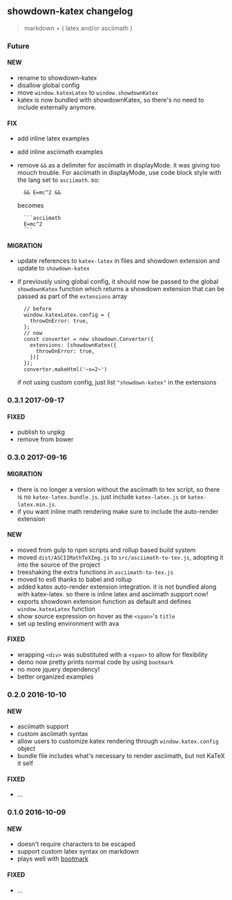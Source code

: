 ## showdown-katex changelog

> markdown + ( latex and/or asciimath )

### Future
#### NEW
- rename to showdown-katex
- disallow global config
- move `window.katexLatex` to `window.showdownKatex`
- katex is now bundled with showdownKatex, so there's no need to include externally anymore.
#### FIX
- add inline latex examples
- add inline asciimath examples
- remove `&&` as a delimiter for asciimath in displayMode. it was giving too mouch trouble. For asciimath in displayMode, use code block style with the lang set to `asciimath`. so:

        && E=mc^2 &&
  becomes

        ```asciimath
        E=mc^2
        ```

#### MIGRATION
- update references to `katex-latex` in files and showdown extension and update to `showdown-katex`
- if previously using global config, it should now be passed to the global `showdownKatex` function which returns a showdown extension that can be passed as part of the `extensions` array

        // before
        window.katexLatex.config = {
          throwOnError: true,
        };
        // now
        const converter = new showdown.Converter({
          extensions: [showdownKatex({
            throwOnError: true,
          })]
        });
        converter.makeHtml('~x=2~')

  if not using custom config, just list `"showdown-katex"` in the extensions

### 0.3.1 2017-09-17
#### FIXED
- publish to unpkg
- remove from bower

### 0.3.0 2017-09-16
#### MIGRATION
- there is no longer a version without the asciimath to tex script, so there is no `katex-latex.bundle.js`. just include `katex-latex.js` or `katex-latex.min.js`.
- if you want inline math rendering make sure to include the auto-render extension

#### NEW
- moved from gulp to npm scripts and rollup based build system
- moved `dist/ASCIIMathTeXImg.js` to `src/asciimath-to-tex.js`, adopting it into the source of the project
- treeshaking the extra functions in `asciimath-to-tex.js`
- moved to es6 thanks to babel and rollup
- added katex auto-render extension integration. it is not bundled along with katex-latex. so there is inline latex and asciimath support now!
- exports showdown extension function as default and defines `window.katexLatex` function
- show source expression on hover as the `<span>`'s `title`
- set up testing environment with ava

#### FIXED
- wrapping `<div>` was substituted with a `<span>` to allow for flexibility
- demo now pretty prints normal code by using `bootmark`
- no more jquery dependency!
- better organized examples

### 0.2.0 2016-10-10
#### NEW
- asciimath support
- custom asciimath syntax
- allow users to customize katex rendering through `window.katex.config` object
- bundle file includes what's necessary to render asciimath, but not KaTeX it self

#### FIXED
- ...

### 0.1.0 2016-10-09
#### NEW
- doesn't require characters to be escaped
- support custom latex syntax on markdown
- plays well with [bootmark](https://obedm503.github.io/bootmark/)

#### FIXED
- ...
